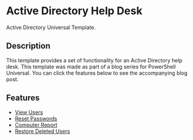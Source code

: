 # Active Directory Help Desk

Active Directory Universal Template. 

## Description

This template provides a set of functionality for an Active Directory help desk. This template was made as part of a blog series for PowerShell Universal. You can click the features below to see the accompanying blog post. 

## Features 

- [View Users](https://ironmansoftware.com/active-directory-help-desk-view-users/)
- [Reset Passwords](https://ironmansoftware.com/active-directory-help-desk-reset-password/)
- [Computer Report](https://ironmansoftware.com/active-directory-help-desk-computer-report/)
- [Restore Deleted Users](https://ironmansoftware.com/active-directory-help-desk-restore-deleted-users/)